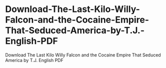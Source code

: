 # Download-The-Last-Kilo-Willy-Falcon-and-the-Cocaine-Empire-That-Seduced-America-by-T.J.-English-PDF
Download The Last Kilo Willy Falcon and the Cocaine Empire That Seduced America by T.J. English PDF
